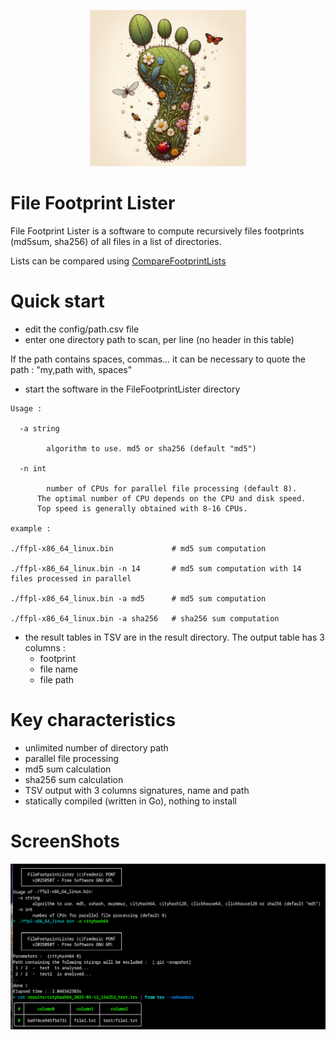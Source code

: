 <p align="center">
<img src="src/images/footprint.png" alt="drawing" width="250" height="250" />
</p>

#  File Footprint Lister
File Footprint Lister is a software to compute recursively files footprints (md5sum, sha256) of all files in a list of directories.

Lists can be compared using [CompareFootprintLists](https://github.com/FredPont/CompareFootprintLists)

# Quick start
- edit the config/path.csv file
- enter one directory path to scan, per line (no header in this table)

If the path contains spaces, commas... it can be necessary to quote the path : "my,path with, spaces" 
- start the software in the FileFootprintLister directory
```
Usage :

  -a string

        algorithm to use. md5 or sha256 (default "md5")

  -n int

    	number of CPUs for parallel file processing (default 8).
      The optimal number of CPU depends on the CPU and disk speed. 
      Top speed is generally obtained with 8-16 CPUs.

example :

./ffpl-x86_64_linux.bin             # md5 sum computation 

./ffpl-x86_64_linux.bin -n 14       # md5 sum computation with 14 files processed in parallel

./ffpl-x86_64_linux.bin -a md5      # md5 sum computation

./ffpl-x86_64_linux.bin -a sha256   # sha256 sum computation
```
- the result tables in TSV are in the result directory. The output table has 3 columns : 
  - footprint
  - file name
  - file path

# Key characteristics
- unlimited number of directory path
- parallel file processing
- md5 sum calculation
- sha256 sum calculation
- TSV output with 3 columns signatures, name and path
- statically compiled (written in Go), nothing to install 

# ScreenShots
![CLI](src/images/screenshot.png)
